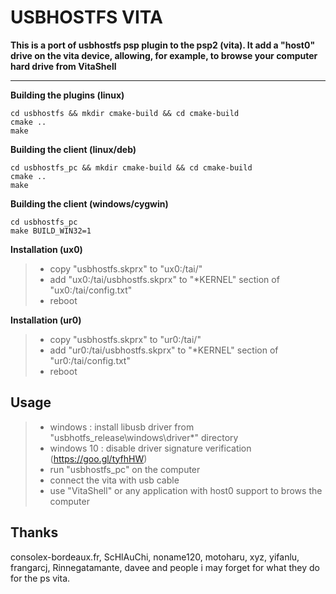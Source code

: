 USBHOSTFS VITA
==============

**This is a port of usbhostfs psp plugin to the psp2 (vita). It add a "host0" drive on the vita device, allowing, for example, to browse your computer hard drive from VitaShell**

-----

**Building the plugins (linux)**
```
cd usbhostfs && mkdir cmake-build && cd cmake-build
cmake ..
make
```

**Building the client (linux/deb)**
```
cd usbhostfs_pc && mkdir cmake-build && cd cmake-build
cmake ..
make
```

**Building the client (windows/cygwin)**
```
cd usbhostfs_pc
make BUILD_WIN32=1
```

**Installation (ux0)**
>- copy "usbhostfs.skprx" to "ux0:/tai/"
>- add "ux0:/tai/usbhostfs.skprx" to "*KERNEL" section of "ux0:/tai/config.txt"
>- reboot

**Installation (ur0)**
>- copy "usbhostfs.skprx" to "ur0:/tai/"
>- add "ur0:/tai/usbhostfs.skprx" to "*KERNEL" section of "ur0:/tai/config.txt"
>- reboot

Usage
--------
>- windows : install libusb driver from "usbhotfs_release\windows\driver*" directory
>- windows 10 : disable driver signature verification (https://goo.gl/tyfhHW)
>- run "usbhostfs_pc" on the computer
>- connect the vita with usb cable
>- use "VitaShell" or any application with host0 support to brows the computer 

Thanks
----------
consolex-bordeaux.fr, ScHlAuChi, noname120, motoharu, xyz, yifanlu, frangarcj, Rinnegatamante, davee and people i may forget for what they do for the ps vita.
